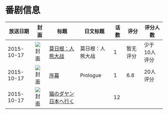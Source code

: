 # 番剧信息

|放送日期|封面|标题|日文标题|话数|评分|评分人数|
|---|---|---|---|---|---|---|
|2015-10-17|![封面](https://lain.bgm.tv/pic/cover/c/2d/f1/148385_mnJeb.jpg)|[莫日根：人熊大战](https://bangumi.tv/subject/148385)|莫日根：人熊大战|1|暂无评分|少于10人评分|
|2015-10-17|![封面](https://lain.bgm.tv/pic/cover/c/cb/15/170779_k28P1.jpg)|[序幕](https://bangumi.tv/subject/170779)|Prologue|1|6.8|20人评分|
|2015-10-17|![封面](https://lain.bgm.tv/pic/cover/c/cd/fe/258329_k5dt8.jpg)|[猫のダヤン 日本へ行く](https://bangumi.tv/subject/258329)||12|||
